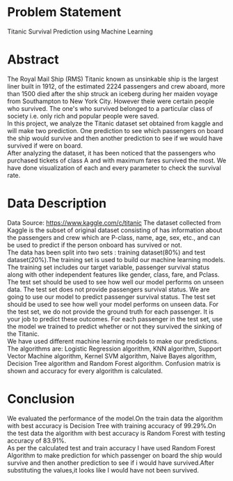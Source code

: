 # Problem Statement
Titanic Survival Prediction using Machine Learning

# Abstract
The Royal Mail Ship (RMS) Titanic known as unsinkable ship is the largest liner built in 1912, of the estimated 2224 passengers and crew aboard, more than 1500 died after the ship struck an iceberg during her maiden voyage from Southampton to New York City. However theie were certain people who survived. The one's who survived belonged to a particular class of society i.e. only rich and popular people were saved.<br>
In this project, we analyze the Titanic dataset set obtained from kaggle and will make two prediction. One prediction to see which passengers on board the ship would survive and then another prediction to see if we would have survived if were on board.<br>
After analyzing the dataset, it has been noticed that the passengers who purchased tickets of class A and with maximum fares survived the most. We have done visualization of each and every parameter to check the survival rate.<br>

# Data Description
Data Source: https://www.kaggle.com/c/titanic
The dataset collected from Kaggle  is the subset of original dataset consisting of has information about the passengers and crew which are P-class, name, age, sex, etc., and can be used to predict if the person onboard has survived or not.<br>
The data has been split into two sets : training dataset(80%) and test dataset(20%).The training set is used to build our
machine learning models. The training set includes our target variable, passenger survival status along with other independent features like gender, class, fare, and Pclass. The test set should be used to see how well our model performs on unseen data. The test set does not provide passengers survival status. We are going to use our model to predict passenger survival status. The test set should be used to see how well your
model performs on unseen data. For the test set, we do not provide the ground truth for each passenger. It is your job to predict these outcomes.
For each passenger in the test set, use the model we trained to predict whether or not they survived the sinking of the Titanic.<br>
We have used different machine learning models to make our predictions. The algorithms are: Logistic Regression algorithm, KNN algorithm, Support Vector Machine algorithm, Kernel SVM algorithm, Naive Bayes algorithm, Decision Tree algorithm and Random Forest algorithm. Confusion matrix is shown and accuracy for every algorithm is calculated. 

# Conclusion
We evaluated the performance of the model.On the train data the algorithm with best accuracy is Decision Tree with training accuracy of 99.29%.On the test data the algorithm with best accuracy is Random Forest with testing accuracy of 83.91%.<br>
As per the calculated test and train accuracy I have used Random Forest Algorithm to make prediction
for which passenger on board the ship would survive and then another prediction to see if i would have survived.After substituting the values,it looks like I would have not been survived.
